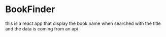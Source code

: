 # BookFinder
this is a react app that display the book name when searched with the title and the data is coming from an api 
